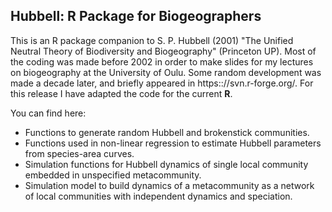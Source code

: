 ## Hubbell: R Package for Biogeographers

This is an R package companion to S. P. Hubbell (2001) "The Unified
Neutral Theory of Biodiversity and Biogeography" (Princeton UP). Most
of the coding was made before 2002 in order to make slides for my
lectures on biogeography at the University of Oulu. Some random
development was made a decade later, and briefly appeared in
https:://svn.r-forge.org/. For this release I have adapted the code
for the current **R**.

You can find here:

- Functions to generate random Hubbell and brokenstick communities.
- Functions used in non-linear regression to estimate Hubbell
  parameters from species-area curves.
- Simulation functions for Hubbell dynamics of single local community
  embedded in unspecified metacommunity.
- Simulation model to build dynamics of a metacommunity as a network
  of local communities with independent dynamics and speciation.
